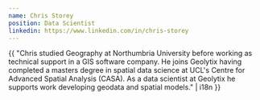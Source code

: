 ```yaml
---
name: Chris Storey
position: Data Scientist
linkedin: https://www.linkedin.com/in/chris-storey
---
```


{{ "Chris studied Geography at Northumbria University before working as technical support in a GIS software company. He joins Geolytix having completed a masters degree in spatial data science at UCL's Centre for Advanced Spatial Analysis (CASA). As a data scientist at Geolytix he supports work developing geodata and spatial models." | i18n }}
